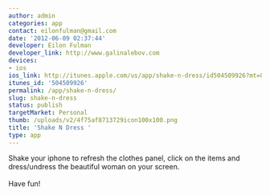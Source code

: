 ```yaml
---
author: admin
categories: app
contact: eilonfulman@gmail.com
date: '2012-06-09 02:37:44'
developer: Eilon Fulman
developer_link: http://www.galinalebov.com
devices: 
- ios
ios_link: http://itunes.apple.com/us/app/shake-n-dress/id504509926?mt=8
itunes_id: '504509926'
permalink: /app/shake-n-dress/
slug: shake-n-dress
status: publish
targetMarket: Personal
thumb: /uploads/v2/4f75af8713729icon100x100.png
title: 'Shake N Dress '
type: app
---
```


Shake your iphone to refresh the clothes panel, click on the items and dress/undress the beautiful woman on your screen.<br />
<br />
Have fun!